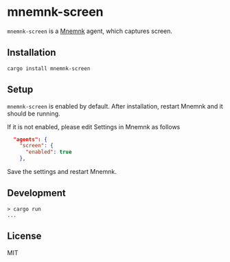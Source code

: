 # mnemnk-screen

`mnemnk-screen` is a [Mnemnk](https://github.com/mnemnk/mnemnk-app/) agent, which captures screen.

## Installation

```shell
cargo install mnemnk-screen
```

## Setup

`mnemnk-screen` is enabled by default. After installation, restart Mnemnk and it should be running.

If it is not enabled, please edit Settings in Mnemnk as follows

```json
  "agents": {
    "screen": {
      "enabled": true
    },
```

Save the settings and restart Mnemnk.

## Development

```shell
> cargo run
...
```

## License

MIT
